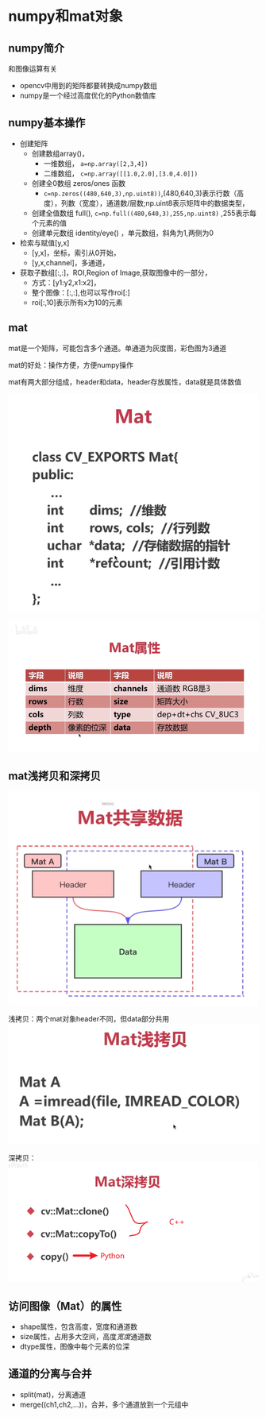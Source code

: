 # numpy和mat对象

## numpy简介
和图像运算有关

- opencv中用到的矩阵都要转换成numpy数组
- numpy是一个经过高度优化的Python数值库

## numpy基本操作

- 创建矩阵
  - 创建数组array()，
    - 一维数组， `a=np.array([2,3,4])`
    - 二维数组， `c=np.array([[1.0,2.0],[3.0,4.0]])`
  - 创建全0数组 zeros/ones 函数
    - `c=np.zeros((480,640,3),np.uint8))`,(480,640,3)表示行数（高度），列数（宽度），通道数/层数;np.uint8表示矩阵中的数据类型，
  - 创建全值数组 full(), `c=np.full((480,640,3),255,np.uint8)` ,255表示每个元素的值
  - 创建单元数组 identity/eye()  ，单元数组，斜角为1,两侧为0
- 检索与赋值[y,x]
  - [y,x]，坐标，索引从0开始，
  - [y,x,channel]，多通道，
- 获取子数组[:,:]，ROI,Region of Image,获取图像中的一部分，
  - 方式：[y1:y2,x1:x2]，
  - 整个图像：[:,:],也可以写作roi[:]
  - roi[:,10]表示所有x为10的元素

## mat

mat是一个矩阵，可能包含多个通道。单通道为灰度图，彩色图为3通道

mat的好处：操作方便，方便numpy操作

mat有两大部分组成，header和data，header存放属性，data就是具体数值

![pics/img_2.png](pics/img_2.png)

![pics/img_3.png](pics/img_3.png)

## mat浅拷贝和深拷贝

![pics/img_4.png](pics/img_4.png)

浅拷贝：两个mat对象header不同，但data部分共用
![pics/img_5.png](pics/img_5.png)

深拷贝：
![pics/img_6.png](pics/img_6.png)

##  访问图像（Mat）的属性

- shape属性，包含高度，宽度和通道数
- size属性，占用多大空间，高度*宽度*通道数
- dtype属性，图像中每个元素的位深

## 通道的分离与合并

- split(mat)，分离通道
- merge((ch1,ch2,...))，合并，多个通道放到一个元组中
